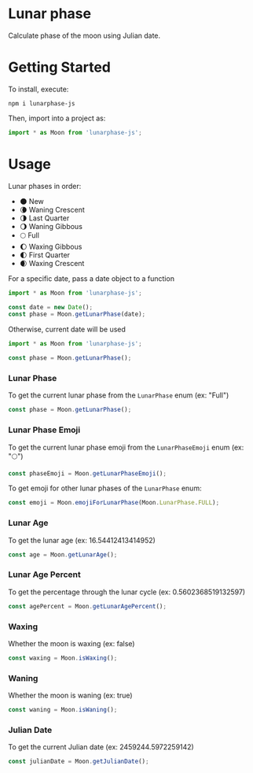 # Lunar phase

Calculate phase of the moon using Julian date.


# Getting Started

To install, execute:

    npm i lunarphase-js

Then, import into a project as:

```js
import * as Moon from 'lunarphase-js';
```


# Usage

Lunar phases in order:

- 🌑 New
- 🌘 Waning Crescent
- 🌗 Last Quarter
- 🌖 Waning Gibbous
- 🌕 Full
- 🌔 Waxing Gibbous
- 🌓 First Quarter
- 🌒 Waxing Crescent

For a specific date, pass a date object to a function

```js
import * as Moon from 'lunarphase-js';

const date = new Date();
const phase = Moon.getLunarPhase(date);
```

Otherwise, current date will be used

```js
import * as Moon from 'lunarphase-js';

const phase = Moon.getLunarPhase();
```

### Lunar Phase

To get the current lunar phase from the `LunarPhase` enum (ex: "Full")

```js
const phase = Moon.getLunarPhase();
```

### Lunar Phase Emoji

To get the current lunar phase emoji from the `LunarPhaseEmoji` enum (ex: "🌕")

```js
const phaseEmoji = Moon.getLunarPhaseEmoji();
```

To get emoji for other lunar phases of the `LunarPhase` enum:

```js
const emoji = Moon.emojiForLunarPhase(Moon.LunarPhase.FULL);
```

### Lunar Age

To get the lunar age (ex: 16.54412413414952)

```js
const age = Moon.getLunarAge();
```

### Lunar Age Percent

To get the percentage through the lunar cycle (ex: 0.5602368519132597)

```js
const agePercent = Moon.getLunarAgePercent();
```

### Waxing

Whether the moon is waxing (ex: false)

```js
const waxing = Moon.isWaxing();
```

### Waning

Whether the moon is waning (ex: true)

```js
const waning = Moon.isWaning();
```

### Julian Date

To get the current Julian date (ex: 2459244.5972259142)

```js
const julianDate = Moon.getJulianDate();
```
